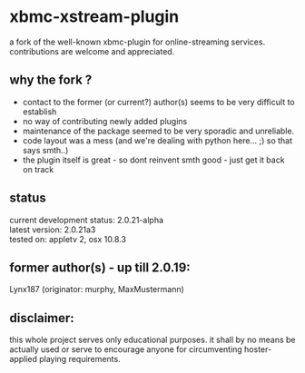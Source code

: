 xbmc-xstream-plugin
===================

a fork of the well-known xbmc-plugin for online-streaming services.  
contributions are welcome and appreciated.  


why the fork ?
--------------
* contact to the former (or current?) author(s) seems to be very difficult to establish
* no way of contributing newly added plugins
* maintenance of the package seemed to be very sporadic and unreliable.
* code layout was a mess (and we're dealing with python here... ;) so that says smth..)
* the plugin itself is great - so dont reinvent smth good - just get it back on track


status
------

current development status: 2.0.21-alpha  
latest version: 2.0.21a3  
tested on: appletv 2, osx 10.8.3  


former author(s) - up till 2.0.19:
----------------------------------
Lynx187 (originator: murphy, MaxMustermann)


disclaimer:
-----------

this whole project serves only educational purposes. it shall by no means be actually used
or serve to encourage anyone for circumventing hoster-applied playing requirements.